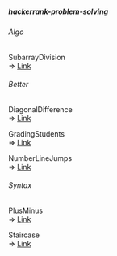 ##### hackerrank-problem-solving

###### Algo  
SubarrayDivision   
=> [Link](src/com/company/SubarrayDivision.java)


###### Better  
DiagonalDifference  
=> [Link](src/com/company/DiagonalDifference.java)

GradingStudents  
=> [Link](src/com/company/GradingStudents.java)

NumberLineJumps  
=> [Link](src/com/company/NumberLineJumps.java)


###### Syntax
PlusMinus  
=> [Link](src/com/company/PlusMinus.java)

Staircase  
=> [Link](src/com/company/Staircase.java)




